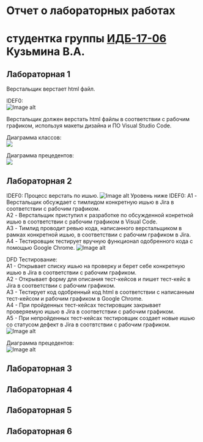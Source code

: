 # Отчет о лабораторных работах
# студентка группы [ИДБ-17-06](https://github.com/stankin/design-2018/wiki/list-idb-17-06) Кузьмина В.А.

## Лабораторная 1

Верстальщик верстает html файл.

IDEF0:           
![Image alt](https://github.com/kereunk/KuzminaValeriya.github.io/blob/master/lab1/ramus.png?raw=True)
      
Верстальщик должен верстать html файлы в соответствии с рабочим графиком, используя макеты дизайна и ПО Visual Studio Code.
       
Диаграмма классов:                   
![](https://github.com/kereunk/KuzminaValeriya.github.io/blob/master/lab1/uml_class.png?raw=True)
       
Диаграмма прецедентов:        
![](https://github.com/kereunk/KuzminaValeriya.github.io/blob/master/lab1/%D0%BF%D1%80%D0%B5%D1%86%D0%B5%D0%B4%D0%B5%D0%BD%D1%82%D1%8B.png?raw=True)
        
## Лабораторная 2
IDEF0: 
Процесс верстать по ишью.
![Image alt](https://github.com/kereunk/KuzminaValeriya.github.io/blob/master/lab%202/1.png?raw=True)
Уровень ниже IDEF0: 
A1 - Верстальщик обсуждает с тимлидом конкретную ишью в Jira в соответствии с рабочим графиком.          
A2 - Верстальщик приступил к разработке по обсужденной конретной ишью в соответствии с рабочим графиком в Visual Code.       
A3 - Тимлид проводит ревью кода, написанного верстальщиком в рамках конкретной ишью, в соответствии с рабочим графиком в Jira.       
A4 - Тестировщик тестирует вручную функционал одобренного кода с помощью Google Chrome.
![Image alt](https://github.com/kereunk/KuzminaValeriya.github.io/blob/master/lab%202/2.png?raw=True)

DFD Тестирование:  
А1 - Открывает списку ишью на проверку и берет себе конкретную ишью в Jira в соответствии с рабочим графиком.  
А2 - Открывает форму для описания тест-кейсов и пишет тест-кейс в Jira  в соответствии с рабочим графиком.  
А3 - Тестирует код одобренный код html в соответствии с написанным тест-кейсом и рабочим графиком в Google Chrome.  
А4 - При пройденных тест-кейсах тестировщик закрывает проверяемую ишью в Jira в соответствии с рабочим графиком.   
А5 - При непройденных тест-кейсах тестировщик создает новые ишью со статусом дефект в Jira в соотвтствии с рабочим графиком.  
![Image alt](https://github.com/kereunk/KuzminaValeriya.github.io/blob/master/lab%202/3.png?raw=True)    

Диаграмма прецедентов:     
![Image alt](https://github.com/kereunk/KuzminaValeriya.github.io/blob/master/lab%202/fP71IiD048RFdQSOSceF1Hz0fAat8P2RvoLPswLfLYORF5WXhI9u4i63Lts28WQAc3x3x1ivCIrKyEPXOVZd-t_-OKU5K-JAUGR5pEINYjGSLU8iuJNqnYgPJSYMUNfgCv7EfyPfw8L4zgfJnfaW0bfADHrADmTvPQ4JLUX_9sRwmg6pI6OoTPWQqeap.png?raw=True)   

## Лабораторная 3

## Лабораторная 4

## Лабораторная 5

## Лабораторная 6
